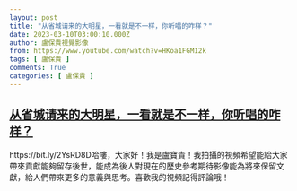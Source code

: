 ```yaml
---
layout: post
title: "从省城请来的大明星，一看就是不一样，你听唱的咋样？"
date: 2023-03-10T03:00:10.000Z
author: 盧保貴視覺影像
from: https://www.youtube.com/watch?v=HKoa1FGM12k
tags: [ 盧保貴 ]
comments: True
categories: [ 盧保貴 ]
---
```

<!--1678417210000-->
[从省城请来的大明星，一看就是不一样，你听唱的咋样？](https://www.youtube.com/watch?v=HKoa1FGM12k)
------

<div>
https://bit.ly/2YsRD8D哈嘍，大家好！我是盧寶貴！我拍攝的視頻希望能給大家帶來貢獻能夠留存後世，能成為後人對現在的歷史參考期待影像能為將來保留文獻，給人們帶來更多的意義與思考。喜歡我的視頻記得評論哦！
</div>
